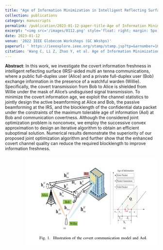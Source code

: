 ```yaml
---
title: "Age of Information Minimization in Intelligent Reflecting Surface-Aided Covert Communications"
collection: publications
category: manuscripts
permalink: /publication/2023-01-12-paper-title-Age of Information Minimization in Intelligent Reflecting Surface-Aided Covert Communications
excerpt: "<img src='/images/0112.png' style='float: right; margin: 5px;'>This paper investigates the minimization of covert information age in intelligent reflecting surface (IRS)-aided covert communications, jointly optimizing active/passive beamforming and blocklength under covertness and AoI constraints."
date: 2023-01-12
venue: '2022 IEEE Globecom Workshops (GC Wkshps)'
paperurl: ' https://ieeexplore.ieee.org/stamp/stamp.jsp?tp=&arnumber=10008729 '
citation: 'Wang C, Li Z, Zhao Y, et al. Age of Information Minimization in Intelligent Reflecting Surface-Aided Covert Communications[C]//2022 IEEE Globecom Workshops (GC Wkshps). IEEE, 2022: 601-607.'
---
```




**Abstract**: In this work, we investigate the covert information freshness in intelligent reflecting surface (IRS)-aided multi an tenna communications, where a public full-duplex user (Alice) and a private full-duplex user (Bob) exchange information in the presence of a watchful warden (Willie). Specifically, the covert transmission from Bob to Alice is shielded from Willie under the mask of Alice’s undisguised signal transmission. To minimize the covert information age, we exploit the channel statistics to jointly design the active beamforming at Alice and Bob, the passive beamforming at the IRS, and the blocklength of the confidential data packet under the constraints of the maximum tolerable age of information (AoI) at Bob and communication covertness. Although the considered joint optimization problem is nonconvex, we employ the successive convex approximation to design an iterative algorithm to obtain an efficient suboptimal solution. Numerical results demonstrate the superiority of our proposed joint optimization algorithm and further show that the enhanced covert channel quality can reduce the required blocklength to improve information freshness.


<img src='/images/0112.png' style='float: right; margin: 5px;'>
